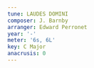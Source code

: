 ```yaml
---
tune: LAUDES DOMINI
composer: J. Barnby
arranger: Edward Perronet
year: '-'
meter: '6s, 6L'
key: C Major
anacrusis: 0
---
```

